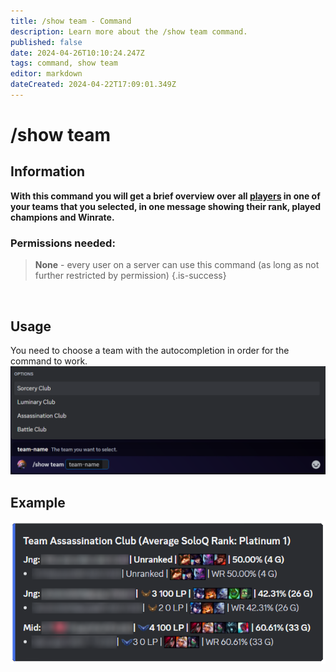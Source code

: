 ```yaml
---
title: /show team - Command
description: Learn more about the /show team command.
published: false
date: 2024-04-26T10:10:24.247Z
tags: command, show team
editor: markdown
dateCreated: 2024-04-22T17:09:01.349Z
---
```


# /show team
## Information
**With this command you will get a brief overview over all [players](/en/terms/player) in one of your teams that you selected, in one message showing their rank, played champions and Winrate.**
<br>

### Permissions needed:
>**None** - every user on a server can use this command (as long as not further restricted by permission) {.is-success}

<br>

## Usage
You need to choose a team with the autocompletion in order for the command to work. <br>
![](/en_/en_showteam.png)
<br>
 
## Example
![](/en_/en_showteam_result.png)